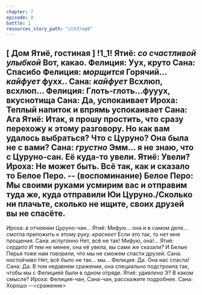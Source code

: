 ```yaml
---
chapter: 7
episode: 8
battle: 1
resources_story_path: "/ch7/ep8"
---
```

[ Дом Ятиё, гостиная ]
!1_1!
Ятиё: *со счастливой улыбкой* Вот, какао.
Фелиция: Уух, круто
Сана: Спасибо
Фелиция: *морщится* Горячий... *кайфует* фухх..
Сана: *кайфует* Всхлюп, всхлюп...
Фелиция: Глоть-глоть...фууух, вкуснотища
Сана: Да, успокаивает
Ироха: Теплый напиток и впрямь успокаивает
Сана: Ага
Ятиё: Итак, я прошу простить, что сразу перехожу к этому разговору. Но как вам удалось выбраться? Что с Цуруно? Она была не с вами?
Сана: *грустно* Эмм... я не знаю, что с Цуруно-сан. Её куда-то увели.
Ятиё: Увели?
Ироха: Не может быть. Всё так, как и сказало то Белое Перо.
-- (воспоминание)
Белое Перо: Мы своими руками усмирим вас и отправим туда же, куда отправили Юи Цуруно./Сколько ни плачьте, сколько не ищите, своих друзей вы не спасёте.
--
Ироха: *в отчаянии* Цуруно-чан...
Ятиё: Мифую... она и в самом деле... смогла приложить к этому руку. *краснеет* Если это так, то нет мне прощения.
Сана: *испуганно* Нет, всё не так! Мифую, она!...
Ятиё: *сердито* И тем не менее, она её увела, вы сами же сказали? И Белые Перья тоже нам говорили, что мы не сможем спасти друзей.
Сана: *настойчиво* Нет, всё было не так... мы...
Фелиция: Да. Она нас спасла!
Сана: Да. В том недавнем сражении, она специально подстроила так, чтобы мы с Фелицией были в одном отряде.
Ятиё: *удивлена* Э? В каком смысле?
Ироха: Фелиция-чан, Сана-чан, расскажите подробнее.
Сана: Хорошо
--<сражение>
